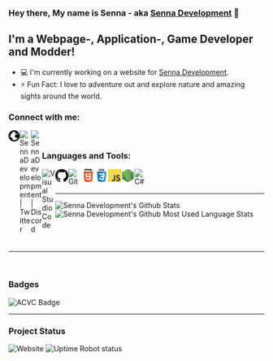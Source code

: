 ### Hey there, My name is Senna - aka [Senna Development][website] 👋

## I'm a Webpage-, Application-, Game Developer and Modder!
- 💻 I'm currently working on a website for [Senna Development][website].
- ⚡ Fun Fact: I love to adventure out and explore nature and amazing sights around the world.

### Connect with me:
[<img align="left" alt="SennaDevelopment.github.io" width="22px" src="https://raw.githubusercontent.com/iconic/open-iconic/master/svg/globe.svg"/>][website]
[<img align="left" alt="SennaDevelopment | Twitter" width="22px" src="https://cdn.jsdelivr.net/npm/simple-icons@v3/icons/twitter.svg"/>][twitter]
[<img align="left" alt="SennaDevelopment | Discord" width="22px" src="https://cdn.jsdelivr.net/npm/simple-icons@v3/icons/discord.svg"/>][discord]

<br/>

### Languages and Tools:

<img align="left" alt="Visual Studio Code" width="26px" src="https://upload.wikimedia.org/wikipedia/commons/thumb/9/9a/Visual_Studio_Code_1.35_icon.svg/64px-Visual_Studio_Code_1.35_icon.png"/>
<img align="left" alt="GitHub" width="26px" src="https://raw.githubusercontent.com/github/explore/78df643247d429f6cc873026c0622819ad797942/topics/github/github.png"/>
<img align="left" alt="Git" width="26px" src="https://upload.wikimedia.org/wikipedia/commons/thumb/3/3f/Git_icon.svg/1024px-Git_icon.svg.png"/>
<img align="left" alt="HTML5" width="26px" src="https://raw.githubusercontent.com/github/explore/80688e429a7d4ef2fca1e82350fe8e3517d3494d/topics/html/html.png"/>
<img align="left" alt="CSS" width="26px" src="https://raw.githubusercontent.com/github/explore/80688e429a7d4ef2fca1e82350fe8e3517d3494d/topics/css/css.png"/>
<img align="left" alt="JavaScript" width="26px" src="https://raw.githubusercontent.com/github/explore/80688e429a7d4ef2fca1e82350fe8e3517d3494d/topics/javascript/javascript.png"/>
<img align="left" alt="Node.js" width="26px" src="https://raw.githubusercontent.com/github/explore/80688e429a7d4ef2fca1e82350fe8e3517d3494d/topics/nodejs/nodejs.png"/>
<img align="left" alt="C#" width="26px" src="https://cdn.iconscout.com/icon/free/png-512/csharp-1-1175241.png"/>

<br/>
<br/>

---

<img align="left" alt="Senna Development's Github Stats" src="https://github-readme-stats.senna.vercel.app/api?username=senna&show_icons=true&hide_border=true&count_private=true"/><img align="left" alt="Senna Development's Github Most Used Language Stats" src="https://github-readme-stats.senna.vercel.app/api/top-langs/?username=sennadevelopment&hide_border=true"/>

<br/>
<br/>
<br/>
<br/>
<br/>

---

<br/>

### Badges
![ACVC Badge](https://img.shields.io/badge/Arctic%20Code%20Vault%20Contributor-383030?style=for-the-badge&logo=github)

---

### Project Status
![Website](https://img.shields.io/website?down_color=Red&down_message=Down&label=Senna%20Development%20Website&logo=html5&style=for-the-badge&up_message=Online&url=https%3A%2F%2Fsennadevelopment.github.io%2F)
![Uptime Robot status](https://img.shields.io/uptimerobot/status/m785593133-4b4bb32c389b97490899281a?label=Hawk%20Discord%20Bot&logo=discord&style=for-the-badge)

[website]: https://sennadevelopment.github.io/
[twitter]: https://twitter.com/sennadevelop/
[discord]: https://discord.com/invite/sennadevelopment
